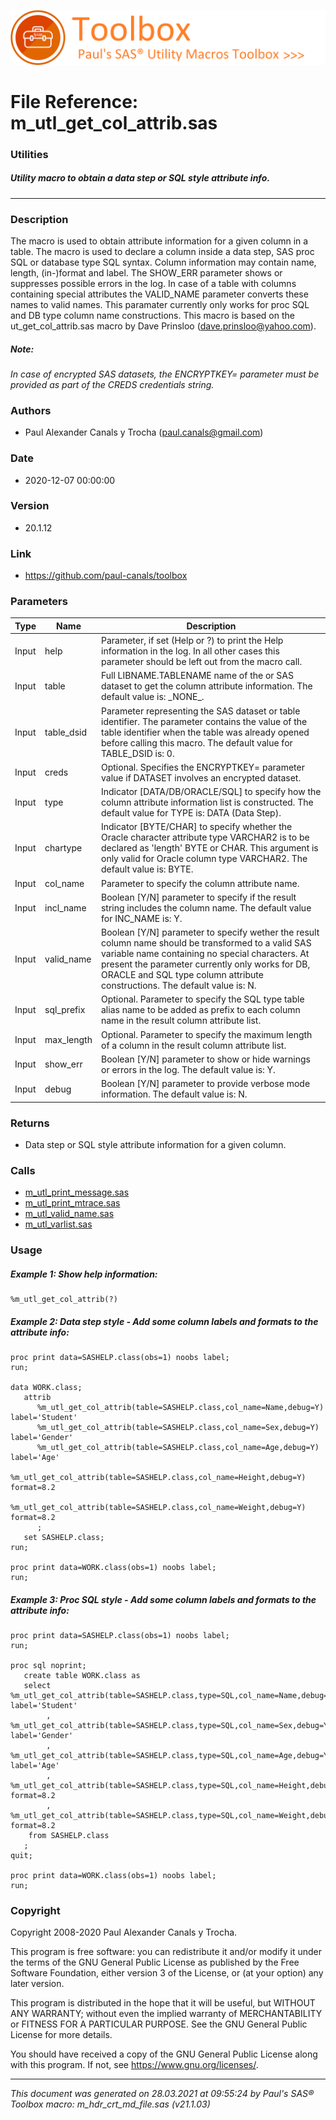 ![../misc/images/doc_banner.png](../misc/images/doc_banner.png)
# 
# File Reference: m_utl_get_col_attrib.sas

### Utilities

##### Utility macro to obtain a data step or SQL style attribute info.

***

### Description
The macro is used to obtain attribute information for a given column in a table. The macro is used to declare a column inside a data step, SAS proc SQL or database type SQL syntax. Column information may contain name, length, (in-)format and label. The SHOW_ERR parameter shows or suppresses possible errors in the log. In case of a table with columns containing special attributes the VALID_NAME parameter converts these names to valid names. This paramater currently only works for proc SQL and DB type column name constructions. This macro is based on the ut_get_col_attrib.sas macro by Dave Prinsloo (dave.prinsloo@yahoo.com).

##### *Note:*
*In case of encrypted SAS datasets, the ENCRYPTKEY= parameter must be provided as part of the CREDS credentials string.*

### Authors
* Paul Alexander Canals y Trocha (paul.canals@gmail.com)

### Date
* 2020-12-07 00:00:00

### Version
* 20.1.12

### Link
* https://github.com/paul-canals/toolbox

### Parameters
| Type | Name | Description |
| ---- | ---- | ----------- |
| Input | help | Parameter, if set (Help or ?) to print the Help information in the log. In all other cases this parameter should be left out from the macro call. |
| Input | table | Full LIBNAME.TABLENAME name of the or SAS dataset to get the column attribute information. The default value is: \_NONE\_. |
| Input | table_dsid | Parameter representing the SAS dataset or table identifier. The parameter contains the value of the table identifier when the table was already opened before calling this macro. The default value for TABLE_DSID is: 0. |
| Input | creds | Optional. Specifies the ENCRYPTKEY= parameter value if DATASET involves an encrypted dataset. |
| Input | type | Indicator [DATA/DB/ORACLE/SQL] to specify how the column attribute information list is constructed. The default value for TYPE is: DATA (Data Step). |
| Input | chartype | Indicator [BYTE/CHAR] to specify whether the Oracle character attribute type VARCHAR2 is to be declared as 'length' BYTE or CHAR. This argument is only valid for Oracle column type VARCHAR2. The default value is: BYTE. |
| Input | col_name | Parameter to specify the column attribute name. |
| Input | incl_name | Boolean [Y/N] parameter to specify if the result string includes the column name. The default value for INC_NAME is: Y. |
| Input | valid_name | Boolean [Y/N] parameter to specify wether the result column name should be transformed to a valid SAS variable name containing no special characters. At present the parameter currently only works for DB, ORACLE and SQL type column attribute constructions. The default value is: N. |
| Input | sql_prefix | Optional. Parameter to specify the SQL type table alias name to be added as prefix to each column name in the result column attribute list. |
| Input | max_length | Optional. Parameter to specify the maximum length of a column in the result column attribute list. |
| Input | show_err | Boolean [Y/N] parameter to show or hide warnings or errors in the log. The default value is: Y. |
| Input | debug | Boolean [Y/N] parameter to provide verbose mode information. The default value is: N. |

### Returns
* Data step or SQL style attribute information for a given column.

### Calls
* [m_utl_print_message.sas](m_utl_print_message.md)
* [m_utl_print_mtrace.sas](m_utl_print_mtrace.md)
* [m_utl_valid_name.sas](m_utl_valid_name.md)
* [m_utl_varlist.sas](m_utl_varlist.md)

### Usage

##### Example 1: Show help information:
```sas
%m_utl_get_col_attrib(?)
```

##### Example 2: Data step style - Add some column labels and formats to the attribute info:
```sas
proc print data=SASHELP.class(obs=1) noobs label;
run;

data WORK.class;
   attrib
      %m_utl_get_col_attrib(table=SASHELP.class,col_name=Name,debug=Y) label='Student'
      %m_utl_get_col_attrib(table=SASHELP.class,col_name=Sex,debug=Y) label='Gender'
      %m_utl_get_col_attrib(table=SASHELP.class,col_name=Age,debug=Y) label='Age'
      %m_utl_get_col_attrib(table=SASHELP.class,col_name=Height,debug=Y) format=8.2
      %m_utl_get_col_attrib(table=SASHELP.class,col_name=Weight,debug=Y) format=8.2
      ;
   set SASHELP.class;
run;

proc print data=WORK.class(obs=1) noobs label;
run;

```

##### Example 3: Proc SQL style - Add some column labels and formats to the attribute info:
```sas
proc print data=SASHELP.class(obs=1) noobs label;
run;

proc sql noprint;
   create table WORK.class as
   select %m_utl_get_col_attrib(table=SASHELP.class,type=SQL,col_name=Name,debug=Y) label='Student'
        , %m_utl_get_col_attrib(table=SASHELP.class,type=SQL,col_name=Sex,debug=Y) label='Gender'
        , %m_utl_get_col_attrib(table=SASHELP.class,type=SQL,col_name=Age,debug=Y) label='Age'
        , %m_utl_get_col_attrib(table=SASHELP.class,type=SQL,col_name=Height,debug=Y) format=8.2
        , %m_utl_get_col_attrib(table=SASHELP.class,type=SQL,col_name=Weight,debug=Y) format=8.2
    from SASHELP.class
   ;
quit;

proc print data=WORK.class(obs=1) noobs label;
run;

```

### Copyright
Copyright 2008-2020 Paul Alexander Canals y Trocha. 
 
This program is free software: you can redistribute it and/or modify 
it under the terms of the GNU General Public License as published by 
the Free Software Foundation, either version 3 of the License, or 
(at your option) any later version. 
 
This program is distributed in the hope that it will be useful, 
but WITHOUT ANY WARRANTY; without even the implied warranty of 
MERCHANTABILITY or FITNESS FOR A PARTICULAR PURPOSE. See the 
GNU General Public License for more details. 
 
You should have received a copy of the GNU General Public License 
along with this program. If not, see <https://www.gnu.org/licenses/>. 


***
*This document was generated on 28.03.2021 at 09:55:24  by Paul's SAS&reg; Toolbox macro: m_hdr_crt_md_file.sas (v21.1.03)*
